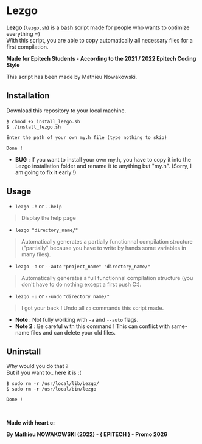# Lezgo

**Lezgo** (`lezgo.sh`) is a [bash](https://en.wikipedia.org/wiki/Bash_%28Unix_shell%29) script made for people who wants to optimize everything =)
<br />
With this script, you are able to copy automatically all necessary files for a first compilation.
<br />

**Made for Epitech Students - According to the 2021 / 2022 Epitech Coding Style**

This script has been made by Mathieu Nowakowski.

## Installation
Download this repository to your local machine.

    $ chmod +x install_lezgo.sh
    $ ./install_lezgo.sh
    
    Enter the path of your own my.h file (type nothing to skip)
    
    Done !

  - **BUG** : If you want to install your own my.h, you have to copy it into the Lezgo installation folder and rename it to anything but "my.h". (Sorry, I am going to fix it early !)

## Usage

- `lezgo -h` or `--help`
> Display the help page
- `lezgo "directory_name/"`
> Automatically generates a partially functionnal compilation structure ("partially" because you have to write by hands some variables in many files).
- `lezgo -a` or `--auto` `"project_name" "directory_name/"`
> Automatically generates a full functionnal compilation structure (you don't have to do nothing except a first push C:).
- `lezgo -u` or `--undo` `"directory_name/"`
> I got your back ! Undo all `cp` commands this script made.
  - **Note** : Not fully working with `-a` and `--auto` flags.
  - **Note 2** : Be careful with this command ! This can conflict with same-name files and can delete your old files.

## Uninstall
Why would you do that ?
<br />
But if you want to.. here it is :(

    $ sudo rm -r /usr/local/lib/Lezgo/
    $ sudo rm -r /usr/local/bin/lezgo
    
    Done !
<br />


**Made with heart c:**

**By Mathieu NOWAKOWSKI (2022) - { EPITECH } - Promo 2026**
